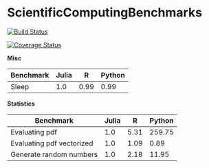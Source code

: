 # ScientificComputingBenchmarks

[![Build Status](https://travis-ci.org/jonathanBieler/ScientificComputingBenchmarks.jl.svg?branch=master)](https://travis-ci.org/jonathanBieler/ScientificComputingBenchmarks.jl)

[![Coverage Status](https://coveralls.io/repos/jonathanBieler/ScientificComputingBenchmarks.jl/badge.svg?branch=master&service=github)](https://coveralls.io/github/jonathanBieler/ScientificComputingBenchmarks.jl?branch=master)

**Misc**
>
| Benchmark | Julia | R | Python |
| --- | --- | --- | --- |
|Sleep|1.0|0.99|0.99|
>
**Statistics**
>
| Benchmark | Julia | R | Python |
| --- | --- | --- | --- |
|Evaluating pdf|1.0|5.31|259.75|
|Evaluating pdf vectorized|1.0|1.09|0.89|
|Generate random numbers|1.0|2.18|11.95|
